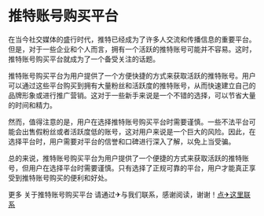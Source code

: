 # 推特账号购买平台

在当今社交媒体的盛行时代，推特已经成为了许多人交流和传播信息的重要平台。但是，对于一些企业和个人而言，拥有一个活跃的推特账号可能并不容易。这时，推特账号购买平台就成为了一个备受关注的话题。

推特账号购买平台为用户提供了一个方便快捷的方式来获取活跃的推特账号。用户可以通过这些平台购买到拥有大量粉丝和活跃度的推特账号，从而快速建立自己的品牌形象或进行推广营销。这对于一些新手来说是一个不错的选择，可以节省大量的时间和精力。

然而，值得注意的是，用户在选择推特账号购买平台时需要谨慎。一些不法平台可能会出售假粉丝或者活跃度低的账号，这对用户来说是一个巨大的风险。因此，在选择平台时，用户需要对平台的信誉和口碑进行深入了解，以免上当受骗。

总的来说，推特账号购买平台为用户提供了一个便捷的方式来获取活跃的推特账号，但用户在选择平台时需要谨慎。只有选择了正规可靠的平台，用户才能真正享受到推特账号购买的便利和好处。

更多 关于推特账号购买平台 请通过✈与我们联系，感谢阅读，谢谢！[点✈这里联系](https://acc.k02.cc)